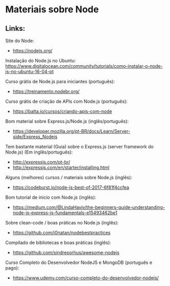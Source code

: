 # Materiais sobre Node

## Links:

Site do Node:

- https://nodejs.org/

Instalação do Node.js no Ubuntu:
https://www.digitalocean.com/community/tutorials/como-instalar-o-node-js-no-ubuntu-16-04-pt

Curso grátis de Node.js para iniciantes (português):

- https://treinamento.nodebr.org/

Curso grátis de criação de APIs com Node.js (português):

- https://balta.io/cursos/criando-apis-com-node

Bom material sobre Express.js/Node.js (inglês/português):

- https://developer.mozilla.org/pt-BR/docs/Learn/Server-side/Express_Nodejs

Tem bastante material (Guia) sobre o Express.js (server framework do Node.js) (Em inglês/português):

- http://expressjs.com/pt-br/
- http://expressjs.com/en/starter/installing.html

Alguns (melhores) cursos / materiais sobre Node.js (inglês):

- https://codeburst.io/node-js-best-of-2017-6f81f4ccfea

Bom tutorial de ínicio com Node.js (inglês):

- https://medium.com/@LindaHaviv/the-beginners-guide-understanding-node-js-express-js-fundamentals-e15493462be1

Sobre clean-code / boas práticas no Node.js (inglês):

- https://github.com/i0natan/nodebestpractices

Compilado de bibliotecas e boas práticas (inglês):

- https://github.com/sindresorhus/awesome-nodejs

Curso Completo do Desenvolvedor NodeJS e MongoDB (português e pago):

- https://www.udemy.com/curso-completo-do-desenvolvedor-nodejs/
